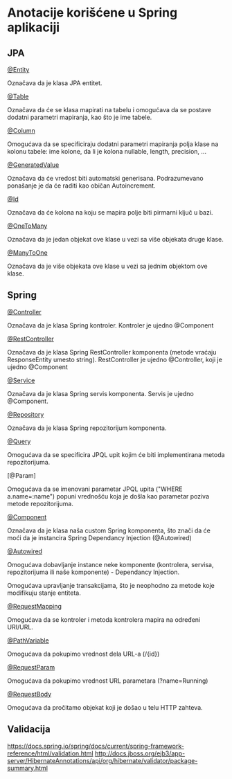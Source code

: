 # Anotacije korišćene u Spring aplikaciji

## JPA

[@Entity](https://docs.oracle.com/javaee/7/api/javax/persistence/Entity.html)

Označava da je klasa JPA entitet.

[@Table](https://docs.oracle.com/javaee/7/api/javax/persistence/Table.html)

Označava da će se klasa mapirati na tabelu i omogućava da se postave dodatni parametri mapiranja, kao što je ime tabele.

[@Column](https://docs.oracle.com/javaee/7/api/javax/persistence/Column.html)

Omogućava da se specificiraju dodatni parametri mapiranja polja klase na kolonu tabele: ime kolone, da li je kolona nullable, length, precision, ...

[@GeneratedValue](https://docs.oracle.com/javaee/7/api/javax/persistence/GeneratedValue.html)

Označava da će vredost biti automatski generisana. Podrazumevano ponašanje je da će raditi kao običan Autoincrement.

[@Id](https://docs.oracle.com/javaee/7/api/javax/persistence/Id.html)

Označava da će kolona na koju se mapira polje biti pirmarni ključ u bazi.

[@OneToMany](https://docs.oracle.com/javaee/7/api/javax/persistence/OneToMany.html)

Označava da je jedan objekat ove klase u vezi sa više objekata druge klase.

[@ManyToOne](https://docs.oracle.com/javaee/7/api/javax/persistence/ManyToOne.html)

Označava da je više objekata ove klase u vezi sa jednim objektom ove klase.

## Spring 


[@Controller](https://docs.spring.io/spring/docs/current/javadoc-api/org/springframework/stereotype/Controller.html)

Označava da je klasa Spring kontroler. Kontroler je ujedno @Component

[@RestController](https://docs.spring.io/spring/docs/current/javadoc-api/org/springframework/web/bind/annotation/RestController.html)

Označava da je klasa Spring RestController komponenta (metode vraćaju ResponseEntity umesto string). RestController je ujedno @Controller, koji je ujedno @Component

[@Service](https://docs.spring.io/spring/docs/current/javadoc-api/org/springframework/stereotype/Service.html)

Označava da je klasa Spring servis komponenta. Servis je ujedno @Component.

[@Repository](https://docs.spring.io/spring/docs/current/javadoc-api/org/springframework/stereotype/Repository.html)

Označava da je klasa Spring repozitorijum komponenta.

[@Query](https://spring.io/blog/2014/07/15/spel-support-in-spring-data-jpa-query-definitions)

Omogućava da se specificira JPQL upit kojim će biti implementirana metoda repozitorijuma.

[@Param]

Omogućava da se imenovani parametar JPQL upita ("WHERE a.name=:name") popuni vrednošću koja je došla kao parametar poziva metode repozitorijuma.

[@Component](https://docs.spring.io/spring/docs/current/javadoc-api/org/springframework/stereotype/Component.html)

Označava da je klasa naša custom Spring komponenta, što znači da će moći da je instancira Spring Dependancy Injection (@Autowired)

[@Autowired](https://docs.spring.io/spring/docs/current/javadoc-api/org/springframework/beans/factory/annotation/Autowired.html)

Omogućava dobavljanje instance neke komponente (kontrolera, servisa, repozitorijuma ili naše komponente) - Dependancy Injection.

Omogućava upravljanje transakcijama, što je neophodno za metode koje modifikuju stanje entiteta.

[@RequestMapping](https://docs.spring.io/spring/docs/current/javadoc-api/org/springframework/web/bind/annotation/RequestMapping.html)

Omogućava da se kontroler i metoda kontrolera mapira na određeni URI/URL. 

[@PathVariable](https://docs.spring.io/spring/docs/current/javadoc-api/org/springframework/web/bind/annotation/PathVariable.html)

Omogućava da pokupimo vrednost dela URL-a (/{id})

[@RequestParam](https://docs.spring.io/spring/docs/current/javadoc-api/org/springframework/web/bind/annotation/RequestParam.html)

Omogućava da pokupimo vrednost URL parametara (?name=Running)

[@RequestBody](https://docs.spring.io/spring/docs/current/javadoc-api/org/springframework/web/bind/annotation/RequestBody.html)

Omogućava da pročitamo objekat koji je došao u telu HTTP zahteva. 

## Validacija

https://docs.spring.io/spring/docs/current/spring-framework-reference/html/validation.html
http://docs.jboss.org/ejb3/app-server/HibernateAnnotations/api/org/hibernate/validator/package-summary.html
